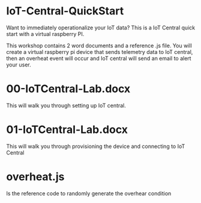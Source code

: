 # IoT-Central-QuickStart
Want to immediately operationalize your IoT data? This is a IoT Central quick start with a virtual raspberry PI. 

This workshop contains 2 word documents and a reference .js file. You will create a virtual raspberry pi device that sends telemetry data to IoT central, then an overheat event will occur and IoT central will send an email to alert your user. 

# 00-IoTCentral-Lab.docx
This will walk you through setting up IoT central.

# 01-IoTCentral-Lab.docx
This will walk you through provisioning the device and connecting to IoT Central

# overheat.js
Is the reference code to randomly generate the overhear condition
